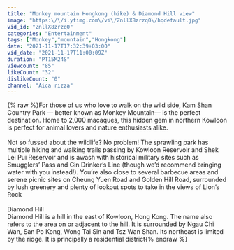 ```yaml
---
title: "Monkey mountain Hongkong (hike) & Diamond Hill view"
image: "https:\/\/i.ytimg.com\/vi\/ZnllX8zrzq0\/hqdefault.jpg"
vid_id: "ZnllX8zrzq0"
categories: "Entertainment"
tags: ["Monkey","mountain","Hongkong"]
date: "2021-11-17T17:32:39+03:00"
vid_date: "2021-11-17T11:00:09Z"
duration: "PT15M24S"
viewcount: "85"
likeCount: "32"
dislikeCount: "0"
channel: "Aica rizza"
---
```

{% raw %}For those of us who love to walk on the wild side, Kam Shan Country Park — better known as Monkey Mountain— is the perfect destination. Home to 2,000 macaques, this hidden gem in northern Kowloon is perfect for animal lovers and nature enthusiasts alike.<br /><br />Not so fussed about the wildlife? No problem! The sprawling park has multiple hiking and walking trails passing by Kowloon Reservoir and Shek Lei Pui Reservoir and is awash with historical military sites such as Smugglers’ Pass and Gin Drinker’s Line (though we’d recommend bringing water with you instead!). You’re also close to several barbecue areas and serene picnic sites on Cheung Yuen Road and Golden Hill Road, surrounded by lush greenery and plenty of lookout spots to take in the views of Lion’s Rock<br /><br />Diamond Hill<br />Diamond Hill is a hill in the east of Kowloon, Hong Kong. The name also refers to the area on or adjacent to the hill. It is surrounded by Ngau Chi Wan, San Po Kong, Wong Tai Sin and Tsz Wan Shan. Its northeast is limited by the ridge. It is principally a residential district{% endraw %}
